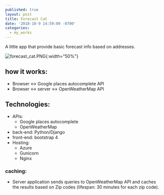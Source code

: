 ```yaml
---
published: true
layout: post
title: Forecast Cat
date: '2018-10-9 14:59:09 -0700'
categories:
  - my_works
---
```



A little app that provide basic forecast info based on addresses.

![forecast_cat.PNG]({{site.baseurl}}/assets/img/forecast_cat.PNG){:width="50%"}


## how it works:
- Browser <-> Google places autocomplete API
- Browser <-> server <-> OpenWeatherMap API

## Technologies:
- APIs:
  - Google places autocomplete
  - OpenWeatherMap
- back-end: Python/Django
- front-end: bootstrap 4
- Hosting:
  - Azure
  - Gunicorn
  - Nginx

### caching: 
- Server application sends queries to OpenWeatherMap API and caches the results based on Zip codes (lifespan: 30 minutes for each zip code).
